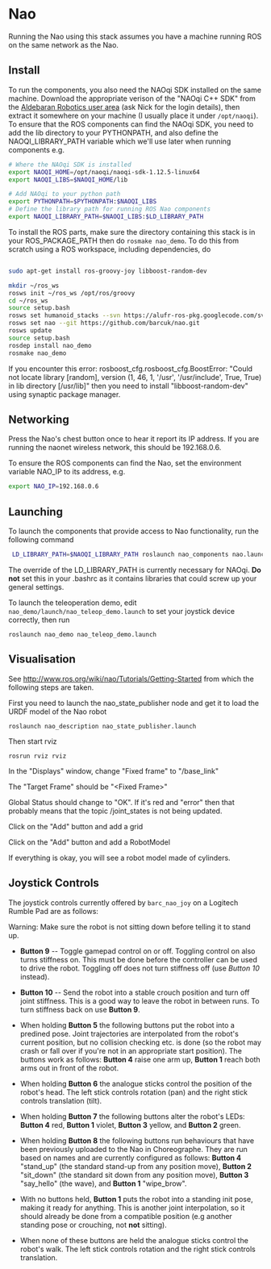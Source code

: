 Nao
===

Running the Nao using this stack assumes you have a machine running ROS on the same network as the Nao. 

Install
-------


To run the components, you also need the NAOqi SDK installed on the same machine. Download the appropriate verison of the "NAOqi C++ SDK" from the [Aldebaran Robotics user area](http://users.aldebaran-robotics.com/index.php?option=com_content&view=article&id=5&Itemid=17) (ask Nick for the login details), then extract it somewhere on your machine (I usually place it under `/opt/naoqi`). To ensure that the ROS components can find the NAOqi SDK, you need to add the lib directory to your PYTHONPATH, and also define the NAOQI_LIBRARY_PATH variable which we'll use later when running components e.g.

```bash
# Where the NAOqi SDK is installed
export NAOQI_HOME=/opt/naoqi/naoqi-sdk-1.12.5-linux64
export NAOQI_LIBS=$NAOQI_HOME/lib

# Add NAOqi to your python path
export PYTHONPATH=$PYTHONPATH:$NAOQI_LIBS
# Define the library path for running ROS Nao components
export NAOQI_LIBRARY_PATH=$NAOQI_LIBS:$LD_LIBRARY_PATH

```

To install the ROS parts, make sure the directory containing this stack is in your ROS_PACKAGE_PATH then do `rosmake nao_demo`. To do this from scratch using a ROS workspace, including dependencies, do

```bash

sudo apt-get install ros-groovy-joy libboost-random-dev

mkdir ~/ros_ws
rosws init ~/ros_ws /opt/ros/groovy
cd ~/ros_ws
source setup.bash
rosws set humanoid_stacks --svn https://alufr-ros-pkg.googlecode.com/svn/trunk/humanoid_stacks
rosws set nao --git https://github.com/barcuk/nao.git
rosws update
source setup.bash
rosdep install nao_demo
rosmake nao_demo
```

If you encounter this error: rosboost_cfg.rosboost_cfg.BoostError: "Could not locate library [random], version (1, 46, 1, '/usr', '/usr/include', True, True) in lib directory [/usr/lib]" then you need to install "libboost-random-dev" using synaptic package manager.


Networking
----------

Press the Nao's chest button once to hear it report its IP address. If you are running the naonet wireless network, this should be 192.168.0.6. 

To ensure the ROS components can find the Nao, set the environment variable NAO_IP to its address, e.g.

```bash
export NAO_IP=192.168.0.6
```
Launching
---------

To launch the components that provide access to Nao functionality, run the following command

```bash
 LD_LIBRARY_PATH=$NAOQI_LIBRARY_PATH roslaunch nao_components nao.launch
```
The override of the LD_LIBRARY_PATH is currently necessary for NAOqi. **Do not** set this in your .bashrc as it contains libraries that could screw up your general settings.

To launch the teleoperation demo, edit `nao_demo/launch/nao_teleop_demo.launch` to set your joystick device correctly, then run

```
roslaunch nao_demo nao_teleop_demo.launch
```

Visualisation
-------------

See http://www.ros.org/wiki/nao/Tutorials/Getting-Started from which the following steps are taken.

First you need to launch the nao_state_publisher node and get it to load the URDF model of the Nao robot

```
roslaunch nao_description nao_state_publisher.launch
```

Then start rviz

```
rosrun rviz rviz
```

In the "Displays" window, change "Fixed frame" to "/base_link"

The "Target Frame" should be "&lt;Fixed Frame&gt;"

Global Status should change to "OK". 
If it's red and "error" then that probably means that the topic /joint_states is not being updated.

Click on the "Add" button and add a grid

Click on the "Add" button and add a RobotModel 

If everything is okay, you will see a robot model made of cylinders.

Joystick Controls
-----------------

The joystick controls currently offered by `barc_nao_joy` on a Logitech Rumble Pad are as follows:

Warning: Make sure the robot is not sitting down before telling it to stand up.
 + **Button 9** -- Toggle gamepad control on or off. Toggling control on also turns stiffness on. This must be done before the controller can be used to drive the robot. Toggling off does not turn stiffness off (use *Button 10* instead).


 + **Button 10** -- Send the robot into a stable crouch position and turn off joint stiffness. This is a good way to leave the robot in between runs. To turn stiffness back on use **Button 9**.

 + When holding **Button 5** the following buttons put the robot into a predined pose. Joint trajectories are interpolated from the robot's current position, but no collision checking etc. is done (so the robot may crash or fall over if you're not in an appropriate start position). The buttons work as follows: **Button 4** raise one arm up, **Button 1** reach both arms out in front of the robot.

 + When holding **Button 6** the analogue sticks control the position of the robot's head. The left stick controls rotation (pan) and the right stick controls translation (tilt).

 + When holding **Button 7** the following buttons alter the robot's LEDs: **Button 4** red, **Button 1** violet, **Button 3** yellow, and **Button 2** green.


 + When holding **Button 8** the following buttons run behaviours that have been previously uploaded to the Nao in Choreographe. They are run based on names and are currently configured as follows: **Button 4** "stand_up" (the standard stand-up from any position move), **Button 2** "sit_down" (the standard sit down from any position move), **Button 3** "say_hello" (the wave), and **Button 1** "wipe_brow".

 + With no buttons held, **Button 1** puts the robot into a standing init pose, making it ready for anything. This is another joint interpolation, so it should already be done from a compatible position (e.g another standing pose or crouching, not **not** sitting).

 + When none of these buttons are held the analogue sticks control the robot's walk. The left stick controls rotation and the right stick controls translation.



